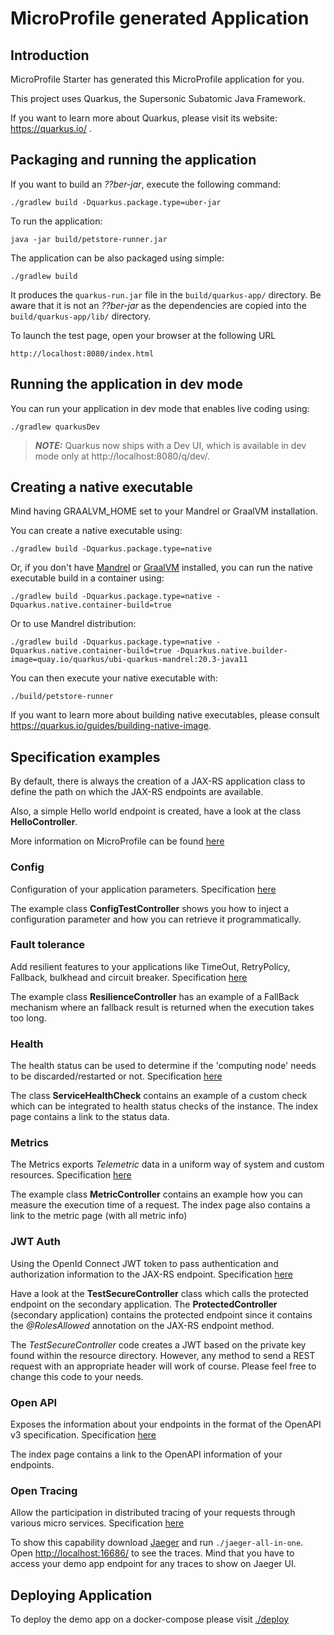 # MicroProfile generated Application

## Introduction

MicroProfile Starter has generated this MicroProfile application for you.

This project uses Quarkus, the Supersonic Subatomic Java Framework.

If you want to learn more about Quarkus, please visit its website: https://quarkus.io/ .

## Packaging and running the application

If you want to build an _??ber-jar_, execute the following command:

    ./gradlew build -Dquarkus.package.type=uber-jar

To run the application:

    java -jar build/petstore-runner.jar

The application can be also packaged using simple:

    ./gradlew build

It produces the `quarkus-run.jar` file in the `build/quarkus-app/` directory.
Be aware that it is not an _??ber-jar_ as the dependencies are copied into the `build/quarkus-app/lib/` directory.

To launch the test page, open your browser at the following URL

    http://localhost:8080/index.html

## Running the application in dev mode

You can run your application in dev mode that enables live coding using:

    ./gradlew quarkusDev

> **_NOTE:_**  Quarkus now ships with a Dev UI, which is available in dev mode only at http://localhost:8080/q/dev/.

## Creating a native executable

Mind having GRAALVM_HOME set to your Mandrel or GraalVM installation.

You can create a native executable using:

    ./gradlew build -Dquarkus.package.type=native

Or, if you don't have [Mandrel](https://github.com/graalvm/mandrel/releases/) or
[GraalVM](https://github.com/graalvm/graalvm-ce-builds/releases) installed, you can run the native executable
build in a container using:

    ./gradlew build -Dquarkus.package.type=native -Dquarkus.native.container-build=true

Or to use Mandrel distribution:

    ./gradlew build -Dquarkus.package.type=native -Dquarkus.native.container-build=true -Dquarkus.native.builder-image=quay.io/quarkus/ubi-quarkus-mandrel:20.3-java11

You can then execute your native executable with:

    ./build/petstore-runner

If you want to learn more about building native executables, please consult https://quarkus.io/guides/building-native-image.

## Specification examples

By default, there is always the creation of a JAX-RS application class to define the path on which the JAX-RS endpoints are available.

Also, a simple Hello world endpoint is created, have a look at the class **HelloController**.

More information on MicroProfile can be found [here](https://microprofile.io/)

### Config

Configuration of your application parameters. Specification [here](https://microprofile.io/project/eclipse/microprofile-config)

The example class **ConfigTestController** shows you how to inject a configuration parameter and how you can retrieve it programmatically.

### Fault tolerance

Add resilient features to your applications like TimeOut, RetryPolicy, Fallback, bulkhead and circuit breaker. Specification [here](https://microprofile.io/project/eclipse/microprofile-fault-tolerance)

The example class **ResilienceController** has an example of a FallBack mechanism where an fallback result is returned when the execution takes too long.

### Health

The health status can be used to determine if the 'computing node' needs to be discarded/restarted or not. Specification [here](https://microprofile.io/project/eclipse/microprofile-health)

The class **ServiceHealthCheck** contains an example of a custom check which can be integrated to health status checks of the instance.  The index page contains a link to the status data.

### Metrics

The Metrics exports _Telemetric_ data in a uniform way of system and custom resources. Specification [here](https://microprofile.io/project/eclipse/microprofile-metrics)

The example class **MetricController** contains an example how you can measure the execution time of a request.  The index page also contains a link to the metric page (with all metric info)

### JWT Auth

Using the OpenId Connect JWT token to pass authentication and authorization information to the JAX-RS endpoint. Specification [here](https://microprofile.io/project/eclipse/microprofile-rest-client)

Have a look at the **TestSecureController** class which calls the protected endpoint on the secondary application.
The **ProtectedController** (secondary application) contains the protected endpoint since it contains the _@RolesAllowed_ annotation on the JAX-RS endpoint method.

The _TestSecureController_ code creates a JWT based on the private key found within the resource directory.
However, any method to send a REST request with an appropriate header will work of course. Please feel free to change this code to your needs.

### Open API

Exposes the information about your endpoints in the format of the OpenAPI v3 specification. Specification [here](https://microprofile.io/project/eclipse/microprofile-open-api)

The index page contains a link to the OpenAPI information of your endpoints.

### Open Tracing

Allow the participation in distributed tracing of your requests through various micro services. Specification [here](https://microprofile.io/project/eclipse/microprofile-opentracing)

To show this capability download [Jaeger](https://www.jaegertracing.io/download/#binaries) and run ```./jaeger-all-in-one```.
Open [http://localhost:16686/](http://localhost:16686/) to see the traces. Mind that you have to access your demo app endpoint for any traces to show on Jaeger UI.

## Deploying Application

To deploy the demo app on a docker-compose please visit [./deploy](https://github.com/rasika/petstore/tree/master/deploy)